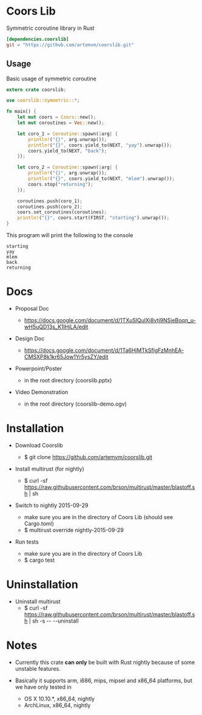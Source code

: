 # Coors Lib

Symmetric coroutine library in Rust

```toml
[dependencies.coorslib]
git = "https://github.com/artemvm/coorslib.git"
```

## Usage

Basic usage of symmetric coroutine

```rust
extern crate coorslib;

use coorslib::symmetric::*;

fn main() {
    let mut coors = Coors::new();
    let mut coroutines = Vec::new();

    let coro_1 = Coroutine::spawn(|arg| {
        println!("{}", arg.unwrap());
        println!("{}", coors.yield_to(NEXT, "yay").unwrap());
        coors.yield_to(NEXT, "back");
    });

    let coro_2 = Coroutine::spawn(|arg| {
        println!("{}", arg.unwrap());
        println!("{}", coors.yield_to(NEXT, "mlem").unwrap());
        coors.stop("returning");
    });

    coroutines.push(coro_1);
    coroutines.push(coro_2);
    coors.set_coroutines(coroutines);
    println!("{}", coors.start(FIRST, "starting").unwrap());
}
```

This program will print the following to the console

```
starting
yay
mlem
back
returning
```

# Docs

* Proposal Doc
    - https://docs.google.com/document/d/1TXuSlQulXi8vtj9NSieBoqn_u-wH5uQD13s_K1IHiLA/edit

* Design Doc
    - https://docs.google.com/document/d/1Ta6HjMTkSflgFzMnhEA-CMSXP8k1kr65Jow1Yr5ysZY/edit

* Powerpoint/Poster
    - in the root directory (coorslib.pptx)

* Video Demonstration
    - in the root directory (coorslib-demo.ogv)

# Installation

* Download Coorslib
    - $ git clone https://github.com/artemvm/coorslib.git 

* Install multirust (for nightly)
    - $ curl -sf https://raw.githubusercontent.com/brson/multirust/master/blastoff.sh | sh
    
* Switch to nightly 2015-09-29
    - make sure you are in the directory of Coors Lib (should see Cargo.toml)
    - $ multirust override nightly-2015-09-29
    
* Run tests
    - make sure you are in the directory of Coors Lib
    - $ cargo test

# Uninstallation

* Uninstall multirust
    - $ curl -sf https://raw.githubusercontent.com/brson/multirust/master/blastoff.sh | sh -s -- --uninstall

# Notes

* Currently this crate **can only** be built with Rust nightly because of some unstable features.

* Basically it supports arm, i686, mips, mipsel and x86_64 platforms, but we have only tested in
    - OS X 10.10.*, x86_64, nightly
    - ArchLinux, x86_64, nightly
